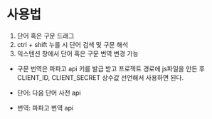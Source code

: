 # 사용법

1. 단어 혹은 구문 드래그
2. ctrl + shift 누를 시 단어 검색 및 구문 해석
3. 익스텐션 창에서 단어 혹은 구문 번역 변경 가능

- 구문 번역은 파파고 api 키를 발급 받고 프로젝트 경로에 js파일을 만든 후 CLIENT_ID, CLIENT_SECRET 상수값 선언해서 사용하면 된다.

- 단어: 다음 단어 사전 api
- 번역: 파파고 번역 api
